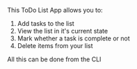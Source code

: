 This ToDo List App allows you to:

1. Add tasks to the list
2. View the list in it's current state
3. Mark whether a task is complete or not
4. Delete items from your list

All this can be done from the CLI